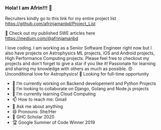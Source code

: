 ### Hola! I am Afrin!!! 👋 

Recruiters kindly go to this link for my entire project list 
https://github.com/afrinjamanbd/Project_List 

📝 Check out my published SWE articles here
https://medium.com/@afrinjamanbd

I love coding. I am working as a Senior Software Engineer right now but I also have projects on Astrophysics ML projects, iOS and Android projects, High Performance Computing projects. Please feel free to checkout my projects and don't forget to give a star if you like it!
Passionate for learning and sharing my knowledge with others as much as possible.
😍 Unconditional love for Astrophysics! 
🧐 Looking for full-time opportunity

- 🔭 I’m currently working on Backend developement and Python Projects
- 👯 I’m looking to collaborate on Django, Golang and Node.js projects
- 🌱 I’m currently learning Cloud Computing
- 📫 How to reach me: Gmail
- 💬 Ask me about anything
- 😄 Pronouns: She/Her  
- 🥇 GHC Scholar 2020
- 🏆 Google Summer of Code Winner 2019


